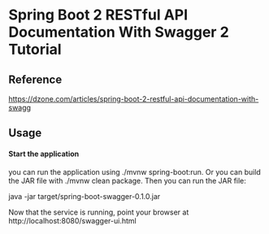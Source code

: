 # Spring Boot 2 RESTful API Documentation With Swagger 2 Tutorial

## Reference

https://dzone.com/articles/spring-boot-2-restful-api-documentation-with-swagg

## Usage

#### Start the application

you can run the application using ./mvnw spring-boot:run. Or you can build the JAR file with ./mvnw clean package. Then you can run the JAR file:

java -jar target/spring-boot-swagger-0.1.0.jar

Now that the service is running, point your browser at http://localhost:8080/swagger-ui.html